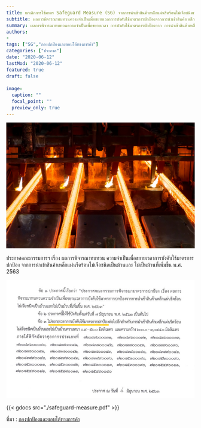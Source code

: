 ```yaml
---
title: ยกเลิกการใช้มาตร Safeguard Measure (SG) จากการนำเข้าสินค้าเหล็กแผ่นรีดร้อนไม่เจือชนิดเป็นม้วนและไม่เป็นม้วน
subtitle: ผลการพิจารณาทบทวนความจำเป็นเพื่อขยายเวลาการบังคับใช้มาตรการปกป้องจากการนำเข้าสินค้าเหล็กแผ่นรีดร้อนไม่เจือชนิดเป็นม้วนและไม่เป็นม้วนที่เพิ่มขึ้น 
summary: ผลการพิจารณาทบทวนความจำเป็นเพื่อขยายเวลา การบังคับใช้มาตรการปกป้องจาก การนำเข้าสินค้าเหล็กแผ่นรีดร้อนไม่เจือชนิดเป็นม้วนและไม่เป็นม้วนที่เพิ่มขึ้น
authors:
- 
tags: ["SG","กองปกป้องและตอบโต้ทางการค้า"]
categories: ["ประกาศ"]
date: "2020-06-12"
lastMod: "2020-06-12"
featured: true
draft: false

image:
  caption: ""
  focal_point: ""
  preview_only: true
---
```


![](featured.jpg)

ประกาศคณะกรรมการฯ เรื่อง ผลการพิจารณาทบทวน ความจำเป็นเพื่อขยายเวลาการบังคับใช้มาตรการปกป้อง จากการนำเข้าสินค้าเหล็กแผ่นรีดร้อนไม่เจือชนิดเป็นม้วนและ ไม่เป็นม้วนที่เพิ่มขึ้น พ.ศ. 2563

![](img.jpg)


{{< gdocs src="./safeguard-measure.pdf" >}}

ที่มา : [กองปกป้องและตอบโต้ทางการค้า](https://www.thaitr.go.th/th/search/SG1004)